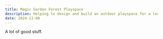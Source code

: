 ```yaml
---
title: Magic Garden Forest Playspace 
description: Helping to design and build an outdoor playspace for a local school. 
date: 2024-11-08
---
```


A lot of good stuff.
